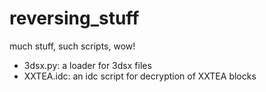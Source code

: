 # reversing_stuff
much stuff, such scripts, wow!

+ 3dsx.py: a loader for 3dsx files
+ XXTEA.idc: an idc script for decryption of XXTEA blocks

